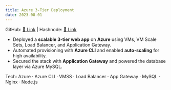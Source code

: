 ```yaml
---
title: Azure 3-Tier Deployment
date: 2023-08-01
---
```


GitHub: [🔗 Link](https://github.com/thakurnishu/Tier3WebApplication-AzureCloud) | Hashnode: [🔗 Link](https://nishantsingh.hashnode.dev/10weeksofcloudops-secondweek)

- Deployed a **scalable 3-tier web app** on **Azure** using VMs, VM Scale Sets, Load Balancer, and Application Gateway.
- Automated provisioning with **Azure CLI** and enabled **auto-scaling** for high availability.
- Secured the stack with **Application Gateway** and powered the database layer via Azure MySQL.

Tech: Azure · Azure CLI · VMSS · Load Balancer · App Gateway · MySQL · Nginx · Node.js
